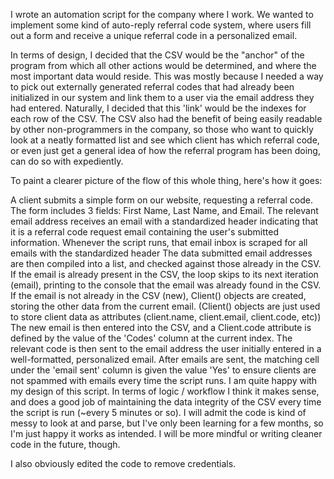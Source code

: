 I wrote an automation script for the company where I work. We wanted to implement some kind of auto-reply referral code system, where users fill out a form and receive a unique referral code in a personalized email.

In terms of design, I decided that the CSV would be the "anchor" of the program from which all other actions would be determined, and where the most important data would reside. 
This was mostly because I needed a way to pick out externally generated referral codes that had already been initialized in our system and link them to a user via the email address they had entered. 
Naturally, I decided that this 'link' would be the indexes for each row of the CSV. The CSV also had the benefit of being easily readable by other non-programmers in the company, 
so those who want to quickly look at a neatly formatted list and see which client has which referral code, or even just get a general idea of how the referral program has been doing, can do so with expediently.

To paint a clearer picture of the flow of this whole thing, here's how it goes:

A client submits a simple form on our website, requesting a referral code. The form includes 3 fields: First Name, Last Name, and Email.
The relevant email address receives an email with a standardized header indicating that it is a referral code request email containing the user's submitted information.
Whenever the script runs, that email inbox is scraped for all emails with the standardized header
The data submitted email addresses are then compiled into a list, and checked against those already in the CSV.
If the email is already present in the CSV, the loop skips to its next iteration (email), printing to the console that the email was already found in the CSV.
If the email is not already in the CSV (new), Client() objects are created, storing the other data from the current email. (Client() objects are just used to store client data as attributes (client.name, client.email, client.code, etc))
The new email is then entered into the CSV, and a Client.code attribute is defined by the value of the 'Codes' column at the current index.
The relevant code is then sent to the email address the user initially entered in a well-formatted, personalized email.
After emails are sent, the matching cell under the 'email sent' column is given the value 'Yes' to ensure clients are not spammed with emails every time the script runs.
I am quite happy with my design of this script. In terms of logic / workflow I think it makes sense, and does a good job of maintaining the data integrity of the CSV every time the script is run (~every 5 minutes or so). 
I will admit the code is kind of messy to look at and parse, but I've only been learning for a few months, so I'm just happy it works as intended. I will be more mindful or writing cleaner code in the future, though.

I also obviously edited the code to remove credentials.
